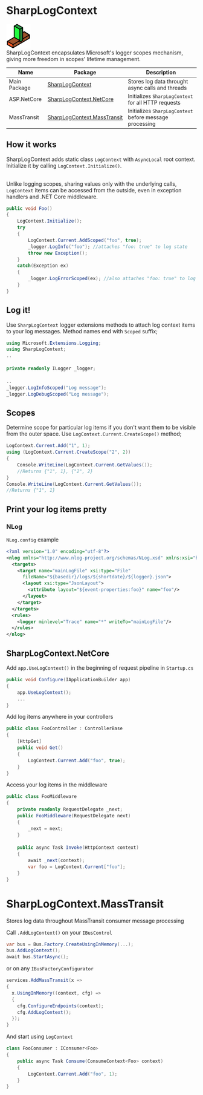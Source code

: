 # SharpLogContext
![SharpLogContext Icon][SharpLogContext.icon]
</br>
SharpLogContext encapsulates Microsoft's logger scopes mechanism, giving more freedom in scopes' lifetime management.

| Name | Package | Description |
| ------------ | ----------- | ----------- |
| Main Package | [SharpLogContext][SharpLogContext.nuget] | Stores log data throught async calls and threads |
| ASP.NetCore | [SharpLogContext.NetCore][SharpLogContext.NetCore.nuget] | Initializes `SharpLogContext` for all HTTP requests |
| MassTransit | [SharpLogContext.MassTransit][SharpLogContext.MassTransit.nuget] | Initializes `SharpLogContext` before message processing |


## How it works

SharpLogContext adds static class `LogContext` with `AsyncLocal` root context.<br/>Initialize it by calling `LogContext.Initialize()`.<br/><br/>

Unlike logging scopes, sharing values only with the underlying calls, `LogContext` items can be accessed from the outside, even in exception handlers and .NET Core middleware.
```csharp
public void Foo()
{
    LogContext.Initialize();
    try
    {
        LogContext.Current.AddScoped("foo", true);
        _logger.LogInfo("foo"); //attaches "foo: true" to log state
        throw new Exception();
    }
    catch(Exception ex)
    {
        _logger.LogErrorScoped(ex); //also attaches "foo: true" to log state
    }
}
```

## Log it!
Use `SharpLogContext` logger extensions methods to attach log context items to your log messages.
Method names end with `Scoped` suffix;
```csharp
using Microsoft.Extensions.Logging;
using SharpLogContext;
..

private readonly ILogger _logger;

..
_logger.LogInfoScoped("Log message");
_logger.LogDebugScoped("Log message");
```

## Scopes
Determine scope for particular log items if you don't want them to be visible from the outer space.
Use `LogContext.Current.CreateScope()` method;

```csharp
LogContext.Current.Add("1", 1);
using (LogContext.Current.CreateScope("2", 2))
{
    Console.WriteLine(LogContext.Current.GetValues());
    //Returns {"1", 1}, {"2", 2}
}
Console.WriteLine(LogContext.Current.GetValues());
//Returns {"1", 1}
```

## Print your log items pretty 
### NLog
`NLog.config` example
```xml
<?xml version="1.0" encoding="utf-8"?>
<nlog xmlns="http://www.nlog-project.org/schemas/NLog.xsd" xmlns:xsi="http://www.w3.org/2001/XMLSchema-instance">
  <targets>
    <target name="mainLogFile" xsi:type="File"
      fileName="${basedir}/logs/${shortdate}/${logger}.json">
      <layout xsi:type="JsonLayout">
        <attribute layout="${event-properties:foo}" name="foo"/>
      </layout>
    </target>
  </targets>
  <rules>
    <logger minlevel="Trace" name="*" writeTo="mainLogFile"/>
  </rules>
</nlog>
```
## SharpLogContext.NetCore

Add `app.UseLogContext()` in the beginning of request pipeline in `Startup.cs`
```csharp
public void Configure(IApplicationBuilder app)
{
    app.UseLogContext();
    ...
}
```

Add log items anywhere in your controllers

```csharp
public class FooController : ControllerBase
{
    [HttpGet]
    public void Get()
    {
        LogContext.Current.Add("foo", true);
    }
}
```

Access your log items in the middleware
```csharp
public class FooMiddleware
{
    private readonly RequestDelegate _next;
    public FooMiddleware(RequestDelegate next)
    {
        _next = next;
    }

    public async Task Invoke(HttpContext context)
    {
        await _next(context);
        var foo = LogContext.Current["foo"];
    }
}
```

# SharpLogContext.MassTransit
Stores log data throughout MassTransit consumer message processing

Call `.AddLogContext()` on your `IBusControl`

```csharp
var bus = Bus.Factory.CreateUsingInMemory(...);
bus.AddLogContext();
await bus.StartAsync();
```
or on any `IBusFactoryConfigurator`
```csharp
services.AddMassTransit(x =>
{
  x.UsingInMemory((context, cfg) =>
  {
    cfg.ConfigureEndpoints(context);
    cfg.AddLogContext();
  });
}
```

And start using `LogContext`
```csharp
class FooConsumer : IConsumer<Foo>
{
    public async Task Consume(ConsumeContext<Foo> context)
    {
        LogContext.Current.Add("foo", 1);
    }
}
```

[SharpLogContext.icon]: icon_small.png "SharpLogContext Icon"
[SharpLogContext.nuget]: https://www.nuget.org/packages/SharpLogContext
[SharpLogContext.NetCore.nuget]: https://www.nuget.org/packages/SharpLogContext.NetCore
[SharpLogContext.MassTransit.nuget]: https://www.nuget.org/packages/SharpLogContext.MassTransit
